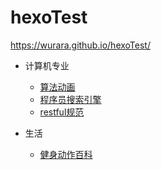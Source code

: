 # hexoTest
https://wurara.github.io/hexoTest/

- 计算机专业
  - [算法动画](https://www.cs.usfca.edu/~galles/visualization/Algorithms.html)
  - [程序员搜索引擎](https://beta.sayhello.so/)
  - [restful规范](http://restful.p2hp.com/)

- 生活
  - [健身动作百科](https://musclewiki.cn/)
